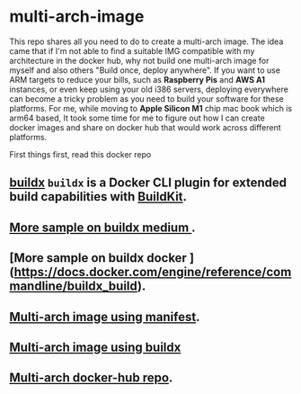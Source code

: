 # multi-arch-image
This repo shares all you need to do to create a multi-arch image. The idea came that if I'm not able to find a suitable IMG compatible with my architecture in the docker hub, why not build one multi-arch image for myself and also others "Build once, deploy anywhere". 
If you want to use ARM targets to reduce your bills, such as **Raspberry Pis** and **AWS A1** instances, or even keep using your old i386 servers, deploying everywhere can become a tricky problem as you need to build your software for these platforms. For me, while moving to **Apple Silicon M1** chip mac book which is arm64 based, It took some time for me to figure out how I can create docker images and share on docker hub that would work across different platforms.

First things first, read this docker repo
## [**buildx**](https://github.com/docker/buildx) `buildx` is a Docker CLI plugin for extended build capabilities with [BuildKit](https://github.com/moby/buildkit). 
## [More sample on buildx medium ](https://medium.com/nttlabs/buildx-multiarch-2c6c2df00ca2).
## [More sample on buildx docker ] (https://docs.docker.com/engine/reference/commandline/buildx_build).
## [Multi-arch image using manifest](https://www.docker.com/blog/multi-arch-build-and-images-the-simple-way).
## [Multi-arch image using buildx](https://medium.com/geekculture/docker-build-with-mac-m1-d668c802ab96)
## [Multi-arch docker-hub repo](https://hub.docker.com/repositories).

